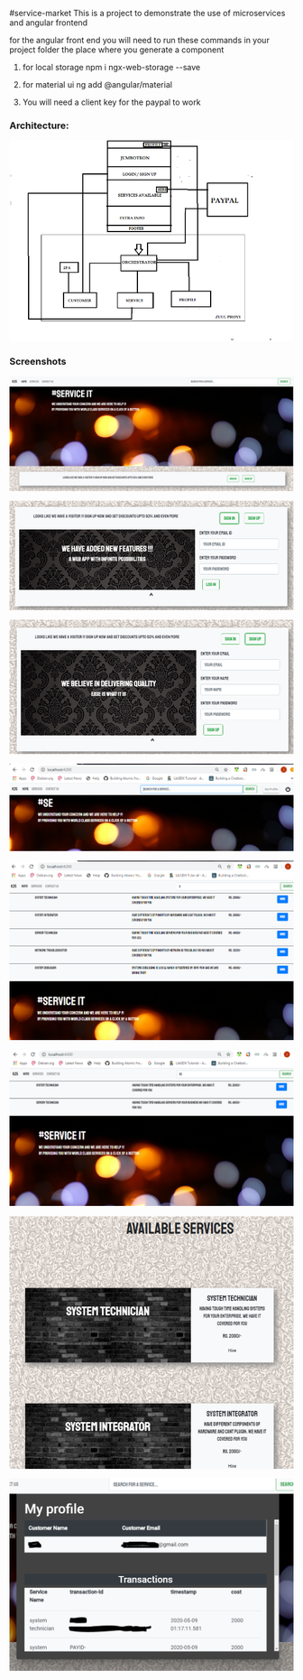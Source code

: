 #service-market
This is a project to demonstrate the use of microservices and angular frontend

for the angular front end you will need to run these 
commands in your project folder
the place where you generate a component

1. for local storage
npm i ngx-web-storage --save

2. for material ui
ng add @angular/material

3. You will need a client key for the paypal to work

<h3>Architecture:</h3>

![work](screenshot/orchestrator.png)

<h3>Screenshots</h3>

![homescreen](screenshot/homescreen.PNG)

![signin](screenshot/signin.PNG)

![signin](screenshot/signup.PNG)

![signin](screenshot/aftersignin.PNG)

![signin](screenshot/s1.PNG)

![signin](screenshot/s2.PNG)

![signin](screenshot/availableservices.PNG)

![signin](screenshot/myporfile.PNG)
